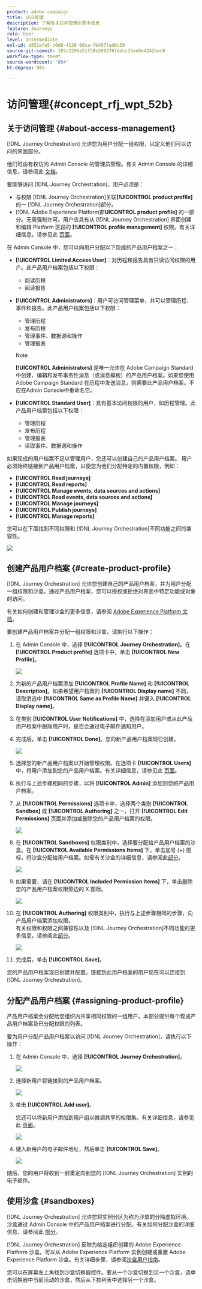 ```yaml
---
product: adobe campaign
title: 访问管理
description: 了解有关访问管理的更多信息
feature: Journeys
role: User
level: Intermediate
exl-id: a551efa5-c0d8-4138-96ca-fb407fad8c59
source-git-commit: 185c2296a51f58e2092787edcc35ee9e4242bec8
workflow-type: tm+mt
source-wordcount: '854'
ht-degree: 98%

---
```


# 访问管理{#concept_rfj_wpt_52b}

## 关于访问管理 {#about-access-management}

[!DNL Journey Orchestration] 允许您为用户分配一组权限，以定义他们可以访问的界面部分。

他们可由有权访问 Admin Console 的管理员管理。有关 Admin Console 的详细信息，请参阅此 [文档](https://helpx.adobe.com/cn/enterprise/managing/user-guide.html)。

要能够访问 [!DNL Journey Orchestration]，用户必须是：

* 与权限 [!DNL Journey Orchestration]关联&#x200B;**[!UICONTROL product profile]**&#x200B;的一 [!DNL Journey Orchestration]部分。
* [!DNL Adobe Experience Platform]**[!UICONTROL product profile]** 的一部分。无需强制许可。用户应具有从 [!DNL Journey Orchestration] 界面创建和编辑 Platform 区段的 **[!UICONTROL profile management]** 权限。有关详细信息，请参见此 [ 页面](https://experienceleague.adobe.com/docs/experience-platform/access-control/home.html#adobe-admin-console)。

在 Admin Console 中，您可以向用户分配以下现成的产品用户档案之一：

* **[!UICONTROL Limited Access User]**：对历程和报告具有只读访问权限的用户。此产品用户档案包括以下权限：
   * 阅读历程
   * 阅读报告

* **[!UICONTROL Administrators]**：用户可访问管理菜单，并可以管理历程、事件和报告。此产品用户档案包括以下权限：
   * 管理历程
   * 发布历程
   * 管理事件、数据源和操作
   * 管理报表

  >[!NOTE]
  >
  >**[!UICONTROL Administrators]** 是唯一允许在 Adobe Campaign Standard 中创建、编辑和发布事务性消息（或消息模板）的产品用户档案。如果您使用 Adobe Campaign Standard 在历程中发送消息，则需要此产品用户档案。不应在Admin Console中重命名它。

* **[!UICONTROL Standard User]**：具有基本访问权限的用户，如历程管理。此产品用户档案包括以下权限：
   * 管理历程
   * 发布历程
   * 管理报表
   * 读取事件、数据源和操作

如果现成的用户档案不足以管理用户，您还可以创建自己的产品用户档案。
用户必须始终链接到产品用户档案，以便您为他们分配特定的内置权限，例如：

* **[!UICONTROL Read journeys]**
* **[!UICONTROL Read reports]**
* **[!UICONTROL Manage events, data sources and actions]**
* **[!UICONTROL Read events, data sources and actions]**
* **[!UICONTROL Manage journeys]**
* **[!UICONTROL Publish journeys]**
* **[!UICONTROL Manage reports]**

您可以在下面找到不同权限和 [!DNL Journey Orchestration]不同功能之间的兼容性。

![](../assets/do-not-localize/journey_permission.png)

## 创建产品用户档案 {#create-product-profile}

[!DNL Journey Orchestration] 允许您创建自己的产品用户档案，并为用户分配一组权限和沙盒。通过产品用户档案，您可以授权或拒绝对界面中特定功能或对象的访问。

有关如何创建和管理沙盒的更多信息，请参阅 [Adobe Experience Platform 文档](https://experienceleague.adobe.com/docs/experience-platform/sandbox/ui/user-guide.html?lang=zh-Hans)。

要创建产品用户档案并分配一组权限和沙盒，请执行以下操作：

1. 在 Admin Console 中，选择 **[!UICONTROL Journey Orchestration]**。在 **[!UICONTROL Product profile]** 选项卡中，单击 **[!UICONTROL New Profile]**。

   ![](../assets/do-not-localize/user_management_5.png)

1. 为新的产品用户档案添加 **[!UICONTROL Profile Name]** 和 **[!UICONTROL Description]**。如果希望用户档案的 **[!UICONTROL Display name]** 不同，请取消选中 **[!UICONTROL Same as Profile Name]** 并键入 **[!UICONTROL Display name]**。

1. 在类别 **[!UICONTROL User Notifications]** 中，选择在添加用户或从此产品用户档案中删除用户时，是否会通过电子邮件通知用户。

1. 完成后，单击 **[!UICONTROL Done]**。您的新产品用户档案现已创建。

   ![](../assets/do-not-localize/user_management_1.png)

1. 选择您的新产品用户档案以开始管理权限。在选项卡 **[!UICONTROL Users]** 中，将用户添加到您的产品用户档案。有关详细信息，请参见此 [ 页面](../about/access-management.md#assigning-product-profile)。

1. 执行与上述步骤相同的步骤，以将 **[!UICONTROL Admin]** 添加到您的产品用户档案。

1. 从 **[!UICONTROL Permissions]** 选项卡中，选择两个类别 **[!UICONTROL Sandbox]** 或 **[!UICONTROL Authoring]** 之一，打开 **[!UICONTROL Edit Permissions]** 页面并添加或删除您的产品用户档案的权限。

   ![](../assets/do-not-localize/user_management_7.png)

1. 在 **[!UICONTROL Sandboxes]** 权限类别中，选择要分配给产品用户档案的沙盒。在 **[!UICONTROL Available Permissions Items]** 下，单击加号 (+) 图标，将沙盒分配给用户档案。如需有关沙盒的详细信息，请参阅此[部分](../about/access-management.md#sandboxes)。

   ![](../assets/do-not-localize/user_management_8.png)

1. 如果需要，请在 **[!UICONTROL Included Permission Items]** 下，单击删除您的产品用户档案权限旁边的 X 图标。

   ![](../assets/do-not-localize/user_management_9.png)

1. 在 **[!UICONTROL Authoring]** 权限类别中，执行与上述步骤相同的步骤，向产品用户档案添加权限。
   <br>有关权限和权限之间兼容性以及 [!DNL Journey Orchestration]不同功能的更多信息，请参阅此[部分](../about/access-management.md#about-access-management)。

   ![](../assets/do-not-localize/user_management_10.png)

1. 完成后，单击 **[!UICONTROL Save]**。

您的产品用户档案现已创建并配置。链接到此用户档案的用户现在可以连接到 [!DNL Journey Orchestration]。

## 分配产品用户档案 {#assigning-product-profile}

产品用户档案会分配给您组织内共享相同权限的一组用户。本部分提供每个现成产品用户档案及已分配权限的列表。

要为用户分配产品用户档案以访问 [!DNL Journey Orchestration]，请执行以下操作：

1. 在 Admin Console 中，选择 **[!UICONTROL Journey Orchestration]**。

   ![](../assets/do-not-localize/user_management.png)

1. 选择新用户将链接到的产品用户档案。

   ![](../assets/do-not-localize/user_management_2.png)

1. 单击 **[!UICONTROL Add user]**。

   您还可以将新用户添加到用户组以微调共享的权限集。有关详细信息，请参见此 [ 页面](https://helpx.adobe.com/cn/enterprise/using/user-groups.html)。

   ![](../assets/do-not-localize/user_management_3.png)

1. 键入新用户的电子邮件地址，然后单击 **[!UICONTROL Save]**。

   ![](../assets/do-not-localize/user_management_4.png)

随后，您的用户将收到一封重定向到您的 [!DNL Journey Orchestration] 实例的电子邮件。

## 使用沙盒 {#sandboxes}

[!DNL Journey Orchestration] 允许您将实例分区为称为沙盒的分隔虚拟环境。
沙盒通过 Admin Console 中的产品用户档案进行分配。有关如何分配沙盒的详细信息，请参阅此 [部分](../about/access-management.md#create-product-profile)。

[!DNL Journey Orchestration] 反映为给定组织创建的 Adobe Experience Platform 沙盒。可以从 Adobe Experience Platform 实例创建或重置 Adobe Experience Platform 沙盒。有关详细步骤，请参阅[沙盒用户指南](https://experienceleague.adobe.com/docs/experience-platform/sandbox/ui/user-guide.html?lang=zh-Hans)。

您可以在屏幕左上角找到沙盒切换器控件。要从一个沙盒切换到另一个沙盒，请单击切换器中当前活动的沙盒，然后从下拉列表中选择另一个沙盒。
